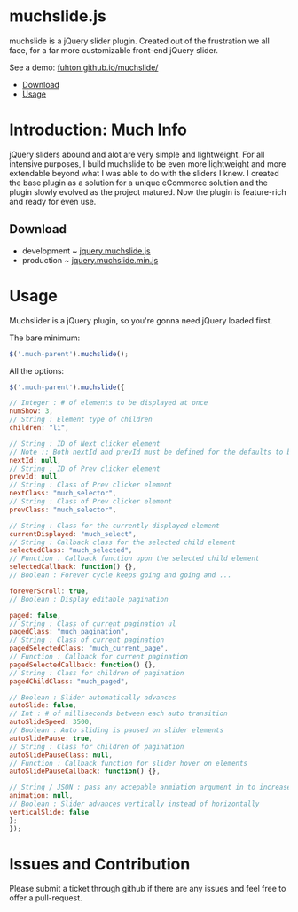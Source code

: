 muchslide.js
========

muchslide is a jQuery slider plugin. Created out of the frustration we all face, for a far more customizable front-end jQuery slider.

See a demo: [fuhton.github.io/muchslide/](http://fuhton.github.io/muchslide/)

- [Download](https://github.com/fuhton/muchslide#download)
- [Usage](https://github.com/fuhton/muchslide#usage)


Introduction: Much Info
==================================

jQuery sliders abound and alot are very simple and lightweight. For all intensive purposes, I build muchslide to be even more lightweight and more extendable beyond what I was able to do with the sliders I knew. I created the base plugin as a solution for a unique eCommerce solution and the plugin slowly evolved as the project matured. Now the plugin is feature-rich and ready for even use.

Download
--------

- development ~ [jquery.muchslide.js](https://raw.github.com/fuhton/muchslide/master/src/jquery.muchslide.js)
- production ~ [jquery.muchslide.min.js](https://raw.github.com/fuhton/muchslide/master/dist/jquery.muchslide.min.js)




Usage
=====

Muchslider is a jQuery plugin, so you're gonna need jQuery loaded first.

The bare minimum:

```javascript
$('.much-parent').muchslide();
```

All the options:

```javascript
$('.much-parent').muchslide({

// Integer : # of elements to be displayed at once
numShow: 3,
// String : Element type of children
children: "li",

// String : ID of Next clicker element
// Note :: Both nextId and prevId must be defined for the defaults to be overridden
nextId: null,
// String : ID of Prev clicker element
prevId: null,
// String : Class of Prev clicker element
nextClass: "much_selector",
// String : Class of Prev clicker element
prevClass: "much_selector",

// String : Class for the currently displayed element
currentDisplayed: "much_select",
// String : Callback class for the selected child element
selectedClass: "much_selected",
// Function : Callback function upon the selected child element
selectedCallback: function() {},
// Boolean : Forever cycle keeps going and going and ...

foreverScroll: true,
// Boolean : Display editable pagination

paged: false,
// String : Class of current pagination ul
pagedClass: "much_pagination",
// String : Class of current pagination
pagedSelectedClass: "much_current_page",
// Function : Callback for current pagination
pagedSelectedCallback: function() {},
// String : Class for children of pagination
pagedChildClass: "much_paged",

// Boolean : Slider automatically advances
autoSlide: false,
// Int : # of milliseconds between each auto transition
autoSlideSpeed: 3500,
// Boolean : Auto sliding is paused on slider elements
autoSlidePause: true,
// String : Class for children of pagination
autoSlidePauseClass: null,
// Function : Callback function for slider hover on elements
autoSlidePauseCallback: function() {},

// String / JSON : pass any accepable anmiation argument in to increase the scroll, position, or duration
animation: null,
// Boolean : Slider advances vertically instead of horizontally
verticalSlide: false
};
});
```

Issues and Contribution
=======================

Please submit a ticket through github if there are any issues and feel free to offer a pull-request.
